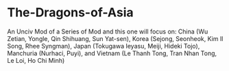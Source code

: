 # The-Dragons-of-Asia
An Unciv Mod of a Series of Mod and this one will focus on: China (Wu Zetian, Yongle, Qin Shihuang, Sun Yat-sen), Korea (Sejong, Seonheok, Kim Il Song, Rhee Syngman), Japan (Tokugawa Ieyasu, Meiji, Hideki Tojo), Manchuria (Nurhaci, Puyi), and Vietnam (Le Thanh Tong, Tran Nhan Tong, Le Loi, Ho Chi Minh)
